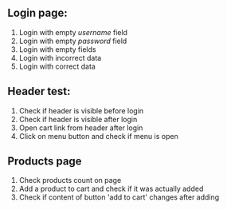 ## Login page:
1. Login with empty *username* field
2. Login with empty *password* field
3. Login with empty fields
4. Login with incorrect data
5. Login with correct data
   
## Header test:
1. Check if header is visible before login
2. Check if header is visible after login
3. Open cart link from header after login
4. Click on menu button and check if menu is open

## Products page
1. Check products count on page
2. Add a product to cart and check if it was actually added
3. Check if content of button 'add to cart' changes after adding

